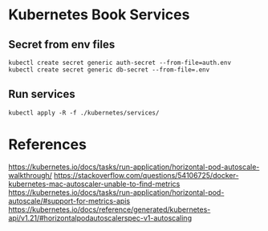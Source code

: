 # Kubernetes Book Services

## Secret from env files

    kubectl create secret generic auth-secret --from-file=auth.env
    kubectl create secret generic db-secret --from-file=.env

## Run services

    kubectl apply -R -f ./kubernetes/services/

# References 

https://kubernetes.io/docs/tasks/run-application/horizontal-pod-autoscale-walkthrough/
https://stackoverflow.com/questions/54106725/docker-kubernetes-mac-autoscaler-unable-to-find-metrics
https://kubernetes.io/docs/tasks/run-application/horizontal-pod-autoscale/#support-for-metrics-apis
https://kubernetes.io/docs/reference/generated/kubernetes-api/v1.21/#horizontalpodautoscalerspec-v1-autoscaling